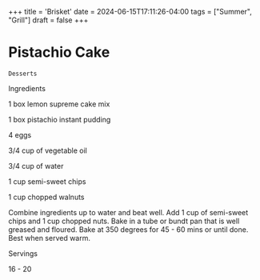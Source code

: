 +++
title = 'Brisket'
date = 2024-06-15T17:11:26-04:00
tags = ["Summer", "Grill"]
draft = false
+++
# Pistachio Cake

`Desserts`

 

  Ingredients  

  1 box lemon supreme cake mix

1 box pistachio instant pudding

4 eggs

3/4 cup of vegetable oil

3/4 cup of water

1 cup semi-sweet chips

1 cup chopped walnuts

Combine ingredients up to water and beat well. Add 1 cup of semi-sweet chips and 1 cup chopped nuts. Bake in a tube or bundt pan that is well greased and floured. Bake at 350 degrees for 45 - 60 mins or until done. Best when served warm.  

   Servings  

  16 - 20  

 

